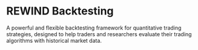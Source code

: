 # REWIND Backtesting

A powerful and flexible backtesting framework for quantitative trading strategies, designed to help traders and researchers evaluate their trading algorithms with historical market data.
